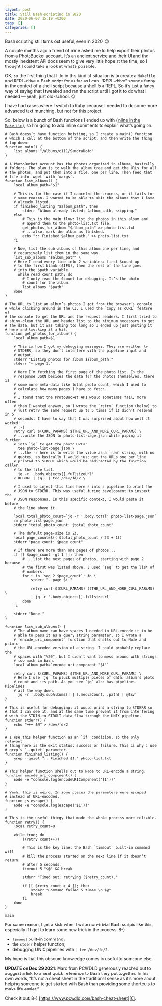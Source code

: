 ```yaml
---
layout: post
title: Still Bash-scripting in 2020
date: 2020-06-07 15:19 +0300
tags: []
categories: []
---
```


Bash scripting still turns out useful, even in 2020. 😉

A couple months ago a friend of mine asked me to help export their photos from a PhotoBucket account. It’s an ancient service and their UI and the mostly inexistent API docs seem to give very little hope at the time, so I thought I could take a look at what’s possible.

OK, so the first thing that I do in this kind of situation is to create a `Makefile` and REPL-drive a Bash script for as far as I can. “REPL-drive” sounds funny in the context of a shell script because a shell _is_ a REPL. So it’s just a fancy way of saying that I tweaked and ran the script until I got it to do what I needed — yeah, just old-school. 😊

I have had cases where I switch to Ruby because I needed to do some more advanced text munching, but not for this project.

So, below is a bunch of Bash functions I ended up with ([inline in the `Makefile`][1]), so I’m going to add inline comments to explain what’s going on.

[1]: https://gist.github.com/gurdiga/d333136683122d826415f42aafd290da#file-makefile

```shell
# Bash doesn’t have function hoisting, so I create a main() function
# which I call at the bottom of the script, and then write the thing
# top-down:
function main() {
    list_albums "/albums/c111/SandraDodd"
}

# A PhotoBucket account has the photos organized in albums, basically
# folders. The plan is to walk the album tree and get the URLs for all
# the photos, and put them into a file, one per line. Then feed that
# file into `wget` with `xargs`.
function list_albums() {
    local album_path="$1"

    # This is for the case if I canceled the process, or it fails for
    # some reason. I wanted to be able to skip the albums that I have
    # already listed.
    if finished_listing "$album_path"; then
        stderr "Album already listed: $album_path, skipping."
    else
        # This is the main flow: list the photos in this album and
        # append them to the photo-list.txt file.
        get_photos_for_album "$album_path" >> photo-list.txt
        # ...also, mark the album as finished.
        echo ":: Finished $album_path." >> photo-list.txt
    fi

    # Now, list the sub-albums of this album one per line, and
    # recursively list them in the same way.
    list_sub_albums "$album_path" \
    # Here I read every line into 2 variables: first $count up
    # to the first blank ($IFS), then the rest of the line goes
    # into the $path variable.
    | while read count path; do
        # I only read the $count for debugging. It’s the photo
        # count for the album.
        list_albums "$path"
    done
}

# The URL to list an album’s photos I got from the browser’s console
# while clicking around in the UI. I used the `Copy as cURL` feature of
# the console to get the URL and the request headers. I first tried to
# shiny-clean the URL and header list to the minimum necessary to get
# the data, but it was taking too long so I ended up just pasting it
# here and tweaking it a bit.
function get_photos_for_album() {
    local album_path=$1

    # This is how I got my debugging messages: They are written to
    # STDERR, so they don’t interfere with the pipeline input and
    # output.
    stderr "Listing photos for album $album_path:"
    stderr "- page 1:"

    # Here I’m fetching the first page of the photo list. In the
    # response JSON besides the data for the photos themselves, there is
    # some more meta-data like total photo count, which I used to
    # calculate how many pages I have to fetch.
    #
    # I found that the PhotoBucket API would sometimes fail, more often
    # than I wanted anyway, so I wrote the `retry` function (below) to
    # just retry the same request up to 5 times if it didn’t respond in 5
    # seconds. I have to say that I was surprised about how well it worked!
    # :-)
    retry curl $(CURL_PARAMS) $(THE_URL_AND_MORE_CURL_PARAMS) \
    # ...write the JSON to photo-list-page.json while piping it further
    # into `jq` to get the photo URLs:
    | tee photo-list-page.json \
    # ...the -r here is to write the value as a `raw` string, with no
    # quotes, so basically I would just get the URLs one per line
    # printed to STDOUT which would be redirected by the function caller
    # to the file list.
    | jq -r '.body.objects[].fullsizeUrl'
    # DEBUG: | jq . | tee /dev/fd/2 \

    # I used to inject this line here ☝️ into a pipeline to print the
    # JSON to STDERR. This was useful during development to inspect the
    # JSON responses. In this specific context, I would paste it before
    # the line above it.

    local total_photo_count=`jq -r '.body.total' photo-list-page.json`
    rm photo-list-page.json
    stderr "total_photo_count: $total_photo_count"

    # The default page-size is 23.
    local page_count=$(( $total_photo_count / 23 + 1))
    stderr "page_count: $page_count"

    # If there are more than one pages of photos...
    if [[ $page_count -gt 1 ]]; then
        # ...list the next pages of photos, starting with page 2 because
        # the first was listed above. I used `seq` to get the list of
        # numbers.
        for i in `seq 2 $page_count`; do \
            stderr "- page $i:"

            retry curl $(CURL_PARAMS) $(THE_URL_AND_MORE_CURL_PARAMS) \
            | jq -r '.body.objects[].fullsizeUrl'
        done
    fi

    stderr "Done."
}

function list_sub_albums() {
    # The album name can have spaces I needed to URL-encode it to be
    # able to pass it as a query string parameter, so I wrote a
    # `encode_uri_component` function that shells out to Node and prints
    # the URL-encoded version of a string. I could probably replace the
    # spaces with "%20", but I didn’t want to mess around with strings
    # too much in Bash.
    local album_path=`encode_uri_component "$1"`

    retry curl $(CURL_PARAMS) $(THE_URL_AND_MORE_CURL_PARAMS) \
    # Here I use `jq` to pluck multiple pieces of data: album’s photo
    # count and its path. As you see `jq` also has pipelines. Pipelines
    # all the way down.
    | jq -r '.body.subAlbums[] | [.mediaCount, .path] | @tsv'
}

# This is useful for debugging: it would print a string to STDERR so
# that I can see it, and at the same time prevent it from interfering
# with the STDIN-to-STDOUT data flow through the UNIX pipeline.
function stderr() {
    echo "+++ $@" > /dev/fd/2
}

# I use this helper function as an `if` condition, so the only relevant
# thing here is the exit status: success or failure. This is why I use
# grep’s `--quiet` parameter.
function finished_listing() {
    grep --quiet ":: Finished $1." photo-list.txt
}

# This helper function shells out to Node to URL-encode a string.
function encode_uri_component() {
    node -e "console.log(encodeURIComponent('$1'))"
}

# Yeah, this is weird. In some places the parameters were escaped
# instead of URL-encoded.
function js_escape() {
    node -e "console.log(escape('$1'))"
}

# This is the useful thingy that made the whole process more reliable.
function retry() {
    local retry_count=0

    while true; do
        ((retry_count++))

        # This is the key line: the Bash `timeout` built-in command will
        # kill the process started on the next line if it doesn’t return
        # after 5 seconds.
        timeout 5 "$@" && break

        stderr "Timed out; retrying ($retry_count)."

        if [[ $retry_count > 4 ]]; then
            stderr "Command failed 5 times.\n $@"
            break
        fi
    done
}

main
```

For some reason, I get a kick when I write non-trivial Bash scripts like this, especially if I get to learn some new trick in the process. 8-)

- `timeout` built-in command;
- the `stderr` helper function;
- debugging UNIX pipelines with `| tee /dev/fd/2`.

My hope is that this obscure knowledge comes in useful to someone else.

**UPDATE on Dec 29 2021**: Marc from PCWDLD generously reached out to suggest a link to a neat quick reference to Bash they put together. In his own words, “It’s not a cheat sheet in the traditional sense as it’s more about helping someone to get started with Bash than providing some shortcuts to make life easier.”

Check it out: 8-) [https://www.pcwdld.com/bash-cheat-sheet][0].

[0]: https://www.pcwdld.com/bash-cheat-sheet
